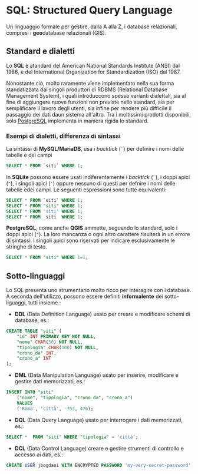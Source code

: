 # SQL: Structured Query Language
Un linguaggio formale per gestire, dalla A alla Z, i database relazionali, compresi i **geo**database relazionali (GIS).

## Standard e dialetti

Lo **SQL** è atandard del American National Standards Institute (ANSI) dal 1986, e del International Organization for Standardization (ISO) dal 1987.

Nonostante ciò, molto raramente viene implementato nella sua forma standatizzata dai singoli produttori di RDBMS (Relational Database Management System), i quali introduccono spesso varianti dialettali, sia al fine di aggiungere nuove funzioni non previste nello standard, sia per semplificare il lavoro degli utenti, sia infine per rendere più difficile il passaggio dei dati daun sistema all'altro.
Tra i moltissimi prodotti disponibili, solo [PostgreSQL](https://www.postgresql.org/) implementa in maniera rigida lo standard.

### Esempi di dialetti, differenza di sintassi
La sintassi di **MySQL/MariaDB**, usa i _backtick_ (`` ` ``) per definire i nomi delle tabelle e dei campi

```sql
SELECT * FROM `siti` WHERE 1;
```

In **SQLite** possono essere usati indiferentemente  i _backtick_ (`` ` ``), i doppi apici (`"`),  i singoli apici (`'`) oppure nessuno di questi per defnire i nomi delle tabelle edei campi. Le seguenti espressioni sono tutte equivalenti:

```sql
SELECT * FROM `siti` WHERE 1;
SELECT * FROM "siti" WHERE 1;
SELECT * FROM 'siti' WHERE 1;
SELECT * FROM  siti  WHERE 1;
```

**PostgreSQL**, come anche **QGIS** ammette, seguendo lo standard, solo i doppi apici (`"`). La loro mancanza o ogni altro carattere risulterà in un errore di sintassi. I singoli apici sono riservati per indicare esclusivamente le stringhe di testo.

```sql
SELECT * FROM "siti" WHERE 1=1;
```

## Sotto-linguaggi
Lo SQL presenta uno strumentario molto ricco per interagire con i database. A seconda dell'utilizzo, possono essere definiti **informalente** dei sotto-liguaggi, tutti insieme :

- **DDL** (Data Definition Language) usato per  creare e modificare schemi di database, es.:
```SQL
CREATE TABLE "siti" (
	"id" INT PRIMARY KEY NOT NULL,
	"nome" CHAR(50) NOT NULL,
	"tipologia" CHAR(100) NOT NULL,
	"crono_da" INT,
	"crono_a" INT
);
```
- **DML** (Data Manipulation Language) usato per inserire, modificare e gestire dati memorizzati, es.:
```SQL
INSERT INTO "siti"
	("nome", "tipologia", "crono_da", "crono_a")
	VALUES
	('Roma', 'città', -753, 476);
```
- **DQL** (Data Query Language) usato per interrogare i dati memorizzati, es.:
```sql
SELECT *  FROM "siti" WHERE "tipologia" = 'città';
```
- **DCL** (Data Control Language) creare e gestire strumenti di controllo e accesso ai dati, es.:
```sql
CREATE USER jbogdani WITH ENCRYPTED PASSWORD 'my-very-secret-password'; 
```

